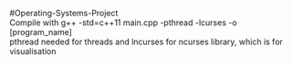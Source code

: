 #Operating-Systems-Project  
Compile with g++ -std=c++11 main.cpp -pthread -lcurses -o [program_name]  
pthread needed for threads and lncurses for ncurses library, which is for visualisation


